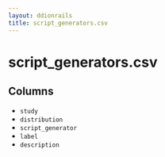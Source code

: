 ```yaml
---
layout: ddionrails
title: script_generators.csv
---
```


script_generators.csv
===========

Columns
-------

* `study`
* `distribution`
* `script_generator`
* `label`
* `description`
